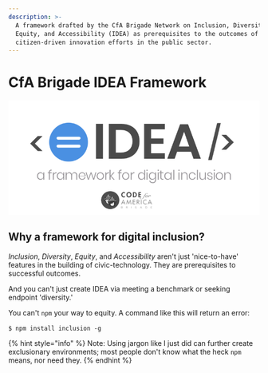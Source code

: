 ```yaml
---
description: >-
  A framework drafted by the CfA Brigade Network on Inclusion, Diversity,
  Equity, and Accessibility (IDEA) as prerequisites to the outcomes of
  citizen-driven innovation efforts in the public sector.
---
```


# CfA Brigade IDEA Framework

![](.gitbook/assets/idea-framework.png)

## Why a framework for digital inclusion?

_Inclusion_, _Diversity_, _Equity_, and _Accessibility_ aren't just 'nice-to-have' features in the building of civic-technology. They are prerequisites to successful outcomes.

And you can't just create IDEA via meeting a benchmark or seeking endpoint 'diversity.' 

You can't `npm` your way to equity. A command like this will return an error:

```
$ npm install inclusion -g
```

{% hint style="info" %}
 Note: Using jargon like I just did can further create exclusionary environments; most people don't know what the heck `npm` means, nor need they.
{% endhint %}



